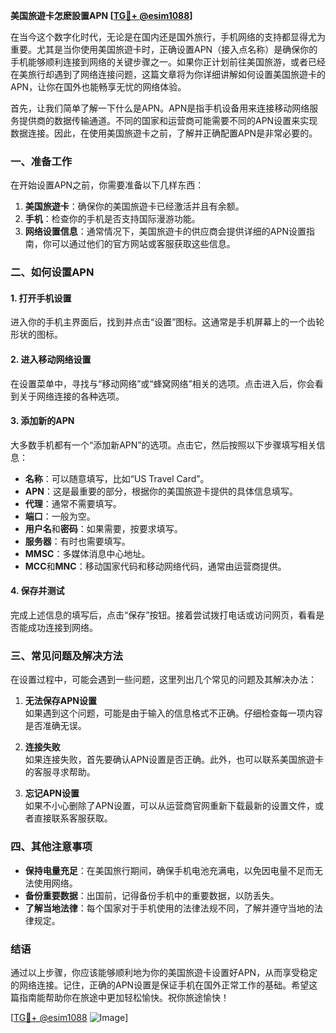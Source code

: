 **美国旅遊卡怎麽設置APN [[TG💪+ @esim1088](https://t.me/s/esim1088)]**

在当今这个数字化时代，无论是在国内还是国外旅行，手机网络的支持都显得尤为重要。尤其是当你使用美国旅遊卡时，正确设置APN（接入点名称）是确保你的手机能够顺利连接到网络的关键步骤之一。如果你正计划前往美国旅游，或者已经在美旅行却遇到了网络连接问题，这篇文章将为你详细讲解如何设置美国旅遊卡的APN，让你在国外也能畅享无忧的网络体验。

首先，让我们简单了解一下什么是APN。APN是指手机设备用来连接移动网络服务提供商的数据传输通道。不同的国家和运营商可能需要不同的APN设置来实现数据连接。因此，在使用美国旅遊卡之前，了解并正确配置APN是非常必要的。

### 一、准备工作

在开始设置APN之前，你需要准备以下几样东西：

1. **美国旅遊卡**：确保你的美国旅遊卡已经激活并且有余额。
2. **手机**：检查你的手机是否支持国际漫游功能。
3. **网络设置信息**：通常情况下，美国旅遊卡的供应商会提供详细的APN设置指南，你可以通过他们的官方网站或客服获取这些信息。

### 二、如何设置APN

#### 1. 打开手机设置

进入你的手机主界面后，找到并点击“设置”图标。这通常是手机屏幕上的一个齿轮形状的图标。

#### 2. 进入移动网络设置

在设置菜单中，寻找与“移动网络”或“蜂窝网络”相关的选项。点击进入后，你会看到关于网络连接的各种选项。

#### 3. 添加新的APN

大多数手机都有一个“添加新APN”的选项。点击它，然后按照以下步骤填写相关信息：

- **名称**：可以随意填写，比如“US Travel Card”。
- **APN**：这是最重要的部分，根据你的美国旅遊卡提供的具体信息填写。
- **代理**：通常不需要填写。
- **端口**：一般为空。
- **用户名**和**密码**：如果需要，按要求填写。
- **服务器**：有时也需要填写。
- **MMSC**：多媒体消息中心地址。
- **MCC**和**MNC**：移动国家代码和移动网络代码，通常由运营商提供。

#### 4. 保存并测试

完成上述信息的填写后，点击“保存”按钮。接着尝试拨打电话或访问网页，看看是否能成功连接到网络。

### 三、常见问题及解决方法

在设置过程中，可能会遇到一些问题，这里列出几个常见的问题及其解决办法：

1. **无法保存APN设置**  
   如果遇到这个问题，可能是由于输入的信息格式不正确。仔细检查每一项内容是否准确无误。

2. **连接失败**  
   如果连接失败，首先要确认APN设置是否正确。此外，也可以联系美国旅遊卡的客服寻求帮助。

3. **忘记APN设置**  
   如果不小心删除了APN设置，可以从运营商官网重新下载最新的设置文件，或者直接联系客服获取。

### 四、其他注意事项

- **保持电量充足**：在美国旅行期间，确保手机电池充满电，以免因电量不足而无法使用网络。
- **备份重要数据**：出国前，记得备份手机中的重要数据，以防丢失。
- **了解当地法律**：每个国家对于手机使用的法律法规不同，了解并遵守当地的法律规定。

### 结语

通过以上步骤，你应该能够顺利地为你的美国旅遊卡设置好APN，从而享受稳定的网络连接。记住，正确的APN设置是保证手机在国外正常工作的基础。希望这篇指南能帮助你在旅途中更加轻松愉快。祝你旅途愉快！

[[TG💪+ @esim1088](https://t.me/s/esim1088) ![Image](https://i.postimg.cc/4NQfJmqS/Snipaste-2025-05-13-00-14-12.png)]